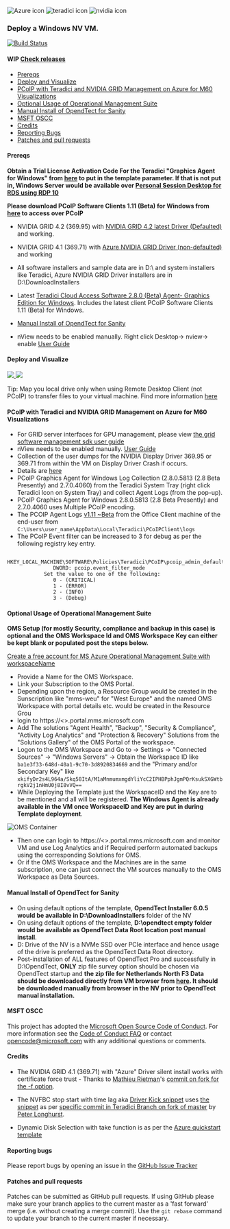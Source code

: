    ![Azure icon](https://www.microsoft.com/favicon.ico)           ![teradici icon](http://img.informer.com/icons/png/128/5487/5487453.png)           ![nvidia icon](http://img.informer.com/icons/png/128/3096/3096710.png)

### Deploy a Windows NV VM.

 [![Build Status](https://travis-ci.org/Azure/azure-accessplatform-windows-gpu.png?branch=master)](https://travis-ci.org/Azure/azure-accessplatform-windows-gpu)

#### **WIP** [Check releases](https://github.com/Azure/azure-accessplatform-windows-gpu/tags)

* [Prereqs](#prereqs)
* [Deploy and Visualize](#deploy-and-visualize)
* [PCoIP with Teradici and NVIDIA GRID Management on Azure for M60 Visualizations](#pcoip-with-teradici-and-nvidia-grid-management-on-azure-for-m60-visualizations)
* [Optional Usage of Operational Management Suite](#optional-usage-of-operational-management-suite)
* [Manual Install of OpendTect for Sanity](#manual-install-of-opendtect-for-sanity)
* [MSFT OSCC](#msft-oscc)
* [Credits](#credits)
* [Reporting Bugs](#reporting-bugs)
* [Patches and pull requests](#patches-and-pull-requests)

#### Prereqs
**Obtain a Trial License Activation Code For the Teradici "Graphics Agent for Windows" from [here](http://connect.teradici.com/cas-trial) to put in the template parameter. If that is not put in, Windows Server would be available over [Personal Session Desktop for RDS using RDP 10](https://blogs.technet.microsoft.com/hybridcloudbp/2016/11/15/new-rds-capabilities-in-windows-server-2016-for-service-providers/)**

**Please download PCoIP Software Clients 1.11 (Beta) for Windows from
  [here](https://techsupport.teradici.com/link/portal/15134/15164/Download/2852) to access over PCoIP**
* NVIDIA GRID 4.2 (369.95) with [NVIDIA GRID 4.2 latest Driver (Defaulted)](https://tdcm16sg112leo8193ls102.blob.core.windows.net/tdcm16sg112leo8193ls102/369.95_grid_win10_server2016_64bit_international.exe) and working.
* NVIDIA GRID 4.1 (369.71) with [Azure NVIDIA GRID Driver (non-defaulted)](https://docs.microsoft.com/en-us/azure/virtual-machines/virtual-machines-windows-n-series-driver-setup) and working
* All software installers and sample data are in D:\ and system installers like Teradici, Azure NVIDIA GRID Driver installers are in D:\DownloadInstallers

* Latest  [Teradici Cloud Access Software 2.8.0 (Beta) Agent- Graphics Edition for Windows](https://techsupport.teradici.com/link/portal/15134/15164/Download/2870). Includes the latest client PCoIP Software Clients 1.11 (Beta)
for Windows.

* [Manual Install of OpendTect for Sanity](#manual-install-of-opendtect-for-sanity)

* nView needs to be enabled manually. Right click Desktop-> nview-> enable  [User Guide](http://www.nvidia.com/content/quadro/pdf/nView-user-guide.pdf)

#### Deploy and Visualize
<a href="https://preview.portal.azure.com/#create/Microsoft.Template/uri/https%3A%2F%2Fraw.githubusercontent.com%2FAzure%2Fazure-accessplatform-windows-gpu%2Fmaster%2Fazuredeploy.json" target="_blank">
    <img src="http://azuredeploy.net/deploybutton.png"/>
</a>
<a href="http://armviz.io/#/?load=https%3A%2F%2Fraw.githubusercontent.com%2FAzure%2Fazure-accessplatform-windows-gpu%2Fmaster%2Fazuredeploy.json" target="_blank">
    <img src="http://armviz.io/visualizebutton.png"/>
</a>

Tip: Map you local drive only when using Remote Desktop Client (not PCoIP) to transfer files to your virtual machine. Find more information [here](https://technet.microsoft.com/en-us/library/cc770631(v=ws.11).aspx)

#### PCoIP with Teradici and NVIDIA GRID Management on Azure for M60 Visualizations

* For GRID server interfaces for GPU management, please view [the grid software management sdk user guide](https://tdcm16sg112leo8193ls102.blob.core.windows.net/tdcm16sg112leo8193ls102/367.43-369.17-grid-software-management-sdk-user-guide.pdf)
* nView needs to be enabled manually. [User Guide](http://www.nvidia.com/content/quadro/pdf/nView-user-guide.pdf)
* Collection of the user dumps for the NVIDIA Display Driver 369.95 or 369.71  from within the VM on Display Driver Crash if occurs.
 * Details are [here](http://nvidia.custhelp.com/app/answers/detail/a_id/3335/~/tdr-(timeout-detection-and-recovery)-and-collecting-dump-files) 
* PCoIP Graphics Agent for Windows Log Collection (2.8.0.5813 (2.8 Beta Presently) and 2.7.0.4060) from the Teradici System Tray (right click Teradici Icon on System Tray) and collect Agent Logs (from the pop-up).
 * PCoIP Graphics Agent for Windows 2.8.0.5813 (2.8 Beta Presently) and 2.7.0.4060  uses Multiple PCoIP encoding.
* The PCOIP Agent Logs  [v1.11 ~Beta]((https://techsupport.teradici.com/link/portal/15134/15164/Download/2852)) from the Office Client machine of the end-user from <code>C:\Users\user_name\AppData\Local\Teradici\PCoIPClient\logs</code>
* The PCoIP Event filter can be increased to 3 for debug as per the following registry key entry.
```
            HKEY_LOCAL_MACHINE\SOFTWARE\Policies\Teradici\PCoIP\pcoip_admin_defaults
               DWORD: pcoip.event_filter_mode
            Set the value to one of the following: 
               0 - (CRITICAL)
               1 - (ERROR)
               2 - (INFO)
               3 - (Debug)
```

#### Optional Usage of Operational Management Suite
**OMS Setup (for mostly Security, compliance and backup in this case) is optional and the OMS Workspace Id and OMS Workspace Key can either be kept blank or populated post the steps below.**

[Create a free account for MS Azure Operational Management Suite with workspaceName](https://login.mms.microsoft.com/signin.aspx?signUp=on&ref=ms_mms)

* Provide a Name for the OMS Workspace.
* Link your Subscription to the OMS Portal.
* Depending upon the region, a Resource Group would be created in the Sunscription like "mms-weu" for "West Europe" and the named OMS Workspace with portal details etc. would be created in the Resource Grou
* login to https://<<OMSWorkspaceName>>.portal.mms.microsoft.com 
* Add The solutions "Agent Health", "Backup", "Security & Compliance", "Activity Log Analytics" and "Protection & Recovery" Solutions from the "Solutions Gallery" of the OMS Portal of the workspace.
* Logon to the OMS Workspace and Go to -> Settings -> "Connected Sources"  -> "Windows Servers" -> Obtain the Workspace ID like <code>ba1e3f33-648d-40a1-9c70-3d8920834669</code> and the "Primary and/or Secondary Key" like <code>xkifyDr2s4L964a/Skq58ItA/M1aMnmumxmgdYliYcC2IPHBPphJgmPQrKsukSXGWtbrgkV2j1nHmU0j8I8vVQ==</code>
* While Deploying the Template just the WorkspaceID and the Key are to be mentioned and all will be registered. **The Windows Agent is already available in the VM once WorkspaceID and Key are put in during Template deployment**.

![OMS Container](https://docs.microsoft.com/en-us/azure/log-analytics/media/log-analytics-windows-agents/oms-direct-agent-connected-sources.png)

* Then one can login to https://<<OMSWorkspaceName>>.portal.mms.microsoft.com  and monitor VM and use Log Analytics and if Required perform automated backups using the corresponding Solutions for OMS.
 * Or if the OMS Workspace and the Machines are in the same subscription, one can just connect the VM sources manually to the OMS Workspace as Data Sources.

####  Manual Install of OpendTect for Sanity
* On using default options of the template, **OpendTect Installer 6.0.5 would be available in D:\DownloadInstallers** folder of the NV
* On using default options of the template, **D:\opendtect empty folder would be available as OpendTect Data Root location post manual install**.
 * D: Drive of the NV is a NVMe SSD over PCIe interface and hence usage of the drive is preferred as the OpendTect Data Root directory.
* Post-installation of ALL features of OpendTect Pro and successfully in D:\OpendTect, **ONLY** zip file survey option should be chosen via OpendTect startup and **the zip file for Netherlands North F3 Data should be downloaded directly from VM browser from [here](https://tdcm16sg112leo8193ls102.blob.core.windows.net/tdcm16sg112leo8193ls102/opendTect/F3_Demo_2016_training_v6.zip). It should be downloaded manually from browser in the NV prior to OpendTect manual installation.**

#### MSFT OSCC
This project has adopted the [Microsoft Open Source Code of Conduct](https://opensource.microsoft.com/codeofconduct/).
For more information see the [Code of Conduct FAQ](https://opensource.microsoft.com/codeofconduct/faq/) or contact [opencode@microsoft.com](mailto:opencode@microsoft.com) with any additional questions or comments.

#### Credits
* The NVIDIA GRID 4.1 (369.71) with "Azure" Driver silent install works with certificate force trust - Thanks to [Mathieu Rietman](https://github.com/MathieuRietman)'s [commit on fork for the -f option](https://github.com/MathieuRietman/azure-accessplatform-windows-gpu/commit/a6bc42bc6936a75200f4d968d31ae0de00fe4e97).

* The NVFBC stop start with time lag aka [Driver Kick snippet](https://github.com/Azure/azure-accessplatform-windows-gpu/blob/7584b0b962c2e0d21501685589e05240d2ee2448/CustomScripts/nVIDIAdTeradiciLeostreamAgents.ps1#L161-L181) uses [the snippet](https://github.com/teradici/azure-accessplatform-windows-gpu/blob/74df452f8f3275e62b991a39b67000af7aaecf15/CustomScripts/nVIDIAdTeradiciLeostreamAgents.ps1#L138-L159) as per [specific commit in Teradici Branch on fork of master](https://github.com/teradici/azure-accessplatform-windows-gpu/commit/74df452f8f3275e62b991a39b67000af7aaecf15) by [Peter Longhurst](https://github.com/peterlonghurst).

* Dynamic Disk Selection with take function is as per the [Azure quickstart template](https://github.com/Azure/azure-quickstart-templates/tree/master/201-vm-dynamic-data-disks-selection)

#### Reporting bugs

Please report bugs  by opening an issue in the [GitHub Issue Tracker](https://github.com/Azure/azure-accessplatform-windows-gpu/issues)

#### Patches and pull requests

Patches can be submitted as GitHub pull requests. If using GitHub please make sure your branch applies to the current master as a 'fast forward' merge (i.e. without creating a merge commit). Use the `git rebase` command to update your branch to the current master if necessary.
